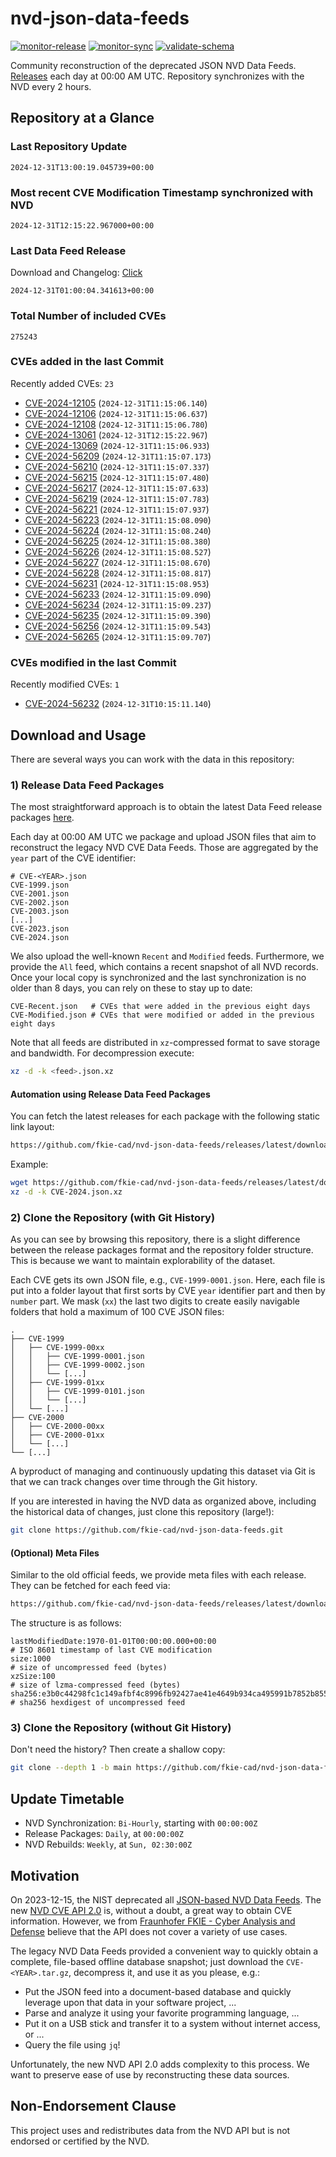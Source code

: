 # nvd-json-data-feeds

[![monitor-release](https://github.com/fkie-cad/nvd-json-data-feeds/actions/workflows/monitor_release.yml/badge.svg)](https://github.com/fkie-cad/nvd-json-data-feeds/actions/workflows/monitor_release.yml)
[![monitor-sync](https://github.com/fkie-cad/nvd-json-data-feeds/actions/workflows/monitor_sync.yml/badge.svg)](https://github.com/fkie-cad/nvd-json-data-feeds/actions/workflows/monitor_sync.yml)
[![validate-schema](https://github.com/fkie-cad/nvd-json-data-feeds/actions/workflows/validate_schema.yml/badge.svg)](https://github.com/fkie-cad/nvd-json-data-feeds/actions/workflows/validate_schema.yml)

Community reconstruction of the deprecated JSON NVD Data Feeds.
[Releases](https://github.com/fkie-cad/nvd-json-data-feeds/releases/latest) each day at 00:00 AM UTC.
Repository synchronizes with the NVD every 2 hours.

## Repository at a Glance

### Last Repository Update

```plain
2024-12-31T13:00:19.045739+00:00
```

### Most recent CVE Modification Timestamp synchronized with NVD

```plain
2024-12-31T12:15:22.967000+00:00
```

### Last Data Feed Release

Download and Changelog: [Click](https://github.com/fkie-cad/nvd-json-data-feeds/releases/latest)

```plain
2024-12-31T01:00:04.341613+00:00
```

### Total Number of included CVEs

```plain
275243
```

### CVEs added in the last Commit

Recently added CVEs: `23`

- [CVE-2024-12105](CVE-2024/CVE-2024-121xx/CVE-2024-12105.json) (`2024-12-31T11:15:06.140`)
- [CVE-2024-12106](CVE-2024/CVE-2024-121xx/CVE-2024-12106.json) (`2024-12-31T11:15:06.637`)
- [CVE-2024-12108](CVE-2024/CVE-2024-121xx/CVE-2024-12108.json) (`2024-12-31T11:15:06.780`)
- [CVE-2024-13061](CVE-2024/CVE-2024-130xx/CVE-2024-13061.json) (`2024-12-31T12:15:22.967`)
- [CVE-2024-13069](CVE-2024/CVE-2024-130xx/CVE-2024-13069.json) (`2024-12-31T11:15:06.933`)
- [CVE-2024-56209](CVE-2024/CVE-2024-562xx/CVE-2024-56209.json) (`2024-12-31T11:15:07.173`)
- [CVE-2024-56210](CVE-2024/CVE-2024-562xx/CVE-2024-56210.json) (`2024-12-31T11:15:07.337`)
- [CVE-2024-56215](CVE-2024/CVE-2024-562xx/CVE-2024-56215.json) (`2024-12-31T11:15:07.480`)
- [CVE-2024-56217](CVE-2024/CVE-2024-562xx/CVE-2024-56217.json) (`2024-12-31T11:15:07.633`)
- [CVE-2024-56219](CVE-2024/CVE-2024-562xx/CVE-2024-56219.json) (`2024-12-31T11:15:07.783`)
- [CVE-2024-56221](CVE-2024/CVE-2024-562xx/CVE-2024-56221.json) (`2024-12-31T11:15:07.937`)
- [CVE-2024-56223](CVE-2024/CVE-2024-562xx/CVE-2024-56223.json) (`2024-12-31T11:15:08.090`)
- [CVE-2024-56224](CVE-2024/CVE-2024-562xx/CVE-2024-56224.json) (`2024-12-31T11:15:08.240`)
- [CVE-2024-56225](CVE-2024/CVE-2024-562xx/CVE-2024-56225.json) (`2024-12-31T11:15:08.380`)
- [CVE-2024-56226](CVE-2024/CVE-2024-562xx/CVE-2024-56226.json) (`2024-12-31T11:15:08.527`)
- [CVE-2024-56227](CVE-2024/CVE-2024-562xx/CVE-2024-56227.json) (`2024-12-31T11:15:08.670`)
- [CVE-2024-56228](CVE-2024/CVE-2024-562xx/CVE-2024-56228.json) (`2024-12-31T11:15:08.817`)
- [CVE-2024-56231](CVE-2024/CVE-2024-562xx/CVE-2024-56231.json) (`2024-12-31T11:15:08.953`)
- [CVE-2024-56233](CVE-2024/CVE-2024-562xx/CVE-2024-56233.json) (`2024-12-31T11:15:09.090`)
- [CVE-2024-56234](CVE-2024/CVE-2024-562xx/CVE-2024-56234.json) (`2024-12-31T11:15:09.237`)
- [CVE-2024-56235](CVE-2024/CVE-2024-562xx/CVE-2024-56235.json) (`2024-12-31T11:15:09.390`)
- [CVE-2024-56256](CVE-2024/CVE-2024-562xx/CVE-2024-56256.json) (`2024-12-31T11:15:09.543`)
- [CVE-2024-56265](CVE-2024/CVE-2024-562xx/CVE-2024-56265.json) (`2024-12-31T11:15:09.707`)


### CVEs modified in the last Commit

Recently modified CVEs: `1`

- [CVE-2024-56232](CVE-2024/CVE-2024-562xx/CVE-2024-56232.json) (`2024-12-31T10:15:11.140`)


## Download and Usage

There are several ways you can work with the data in this repository:

### 1) Release Data Feed Packages

The most straightforward approach is to obtain the latest Data Feed release packages [here](https://github.com/fkie-cad/nvd-json-data-feeds/releases/latest).

Each day at 00:00 AM UTC we package and upload JSON files that aim to reconstruct the legacy NVD CVE Data Feeds.
Those are aggregated by the `year` part of the CVE identifier:

```
# CVE-<YEAR>.json
CVE-1999.json
CVE-2001.json
CVE-2002.json
CVE-2003.json
[...]
CVE-2023.json
CVE-2024.json
```

We also upload the well-known `Recent` and `Modified` feeds.
Furthermore, we provide the `All` feed, which contains a recent snapshot of all NVD records.
Once your local copy is synchronized and the last synchronization is no older than 8 days, you can rely on these to stay up to date:

```plain
CVE-Recent.json   # CVEs that were added in the previous eight days
CVE-Modified.json # CVEs that were modified or added in the previous eight days
```

Note that all feeds are distributed in `xz`-compressed format to save storage and bandwidth.
For decompression execute:

```sh
xz -d -k <feed>.json.xz
```

#### Automation using Release Data Feed Packages

You can fetch the latest releases for each package with the following static link layout:

```sh
https://github.com/fkie-cad/nvd-json-data-feeds/releases/latest/download/CVE-<YEAR>.json.xz
```

Example:

```sh
wget https://github.com/fkie-cad/nvd-json-data-feeds/releases/latest/download/CVE-2024.json.xz
xz -d -k CVE-2024.json.xz
```

### 2) Clone the Repository (with Git History)

As you can see by browsing this repository, there is a slight difference between the release packages format and the repository folder structure.
This is because we want to maintain explorability of the dataset.

Each CVE gets its own JSON file, e.g., `CVE-1999-0001.json`.
Here, each file is put into a folder layout that first sorts by CVE `year` identifier part and then by `number` part.
We mask (`xx`) the last two digits to create easily navigable folders that hold a maximum of 100 CVE JSON files:

```plain
.
├── CVE-1999
│   ├── CVE-1999-00xx
│   │   ├── CVE-1999-0001.json
│   │   ├── CVE-1999-0002.json
│   │   └── [...]
│   ├── CVE-1999-01xx
│   │   ├── CVE-1999-0101.json
│   │   └── [...]
│   └── [...]
├── CVE-2000
│   ├── CVE-2000-00xx
│   ├── CVE-2000-01xx
│   └── [...]
└── [...]
```

A byproduct of managing and continuously updating this dataset via Git is that we can track changes over time through the Git history.

If you are interested in having the NVD data as organized above, including the historical data of changes, just clone this repository (large!):

```sh
git clone https://github.com/fkie-cad/nvd-json-data-feeds.git
```

#### (Optional) Meta Files

Similar to the old official feeds, we provide meta files with each release. They can be fetched for each feed via:

```sh
https://github.com/fkie-cad/nvd-json-data-feeds/releases/latest/download/CVE-<YEAR>.meta
```

The structure is as follows:

```plain
lastModifiedDate:1970-01-01T00:00:00.000+00:00                          # ISO 8601 timestamp of last CVE modification
size:1000                                                               # size of uncompressed feed (bytes)
xzSize:100                                                              # size of lzma-compressed feed (bytes)
sha256:e3b0c44298fc1c149afbf4c8996fb92427ae41e4649b934ca495991b7852b855 # sha256 hexdigest of uncompressed feed
```

### 3) Clone the Repository (without Git History)

Don't need the history? Then create a shallow copy:

```sh
git clone --depth 1 -b main https://github.com/fkie-cad/nvd-json-data-feeds.git
```


## Update Timetable

* NVD Synchronization: `Bi-Hourly`, starting with `00:00:00Z`
* Release Packages: `Daily`, at `00:00:00Z`
* NVD Rebuilds: `Weekly`, at `Sun, 02:30:00Z`


## Motivation

On 2023-12-15, the NIST deprecated all [JSON-based NVD Data Feeds](https://nvd.nist.gov/vuln/data-feeds#divRetirementBanner-1).
The new [NVD CVE API 2.0](https://nvd.nist.gov/developers/vulnerabilities) is, without a doubt, a great way to obtain CVE information.
However, we from [Fraunhofer FKIE - Cyber Analysis and Defense](https://www.fkie.fraunhofer.de/en/departments/cad.html) believe that the API does not cover a variety of use cases.

The legacy NVD Data Feeds provided a convenient way to quickly obtain a complete, file-based offline database snapshot; just download the `CVE-<YEAR>.tar.gz`, decompress it, and use it as you please, e.g.:

- Put the JSON feed into a document-based database and quickly leverage upon that data in your software project, ...
- Parse and analyze it using your favorite programming language, ...
- Put it on a USB stick and transfer it to a system without internet access, or ...
- Query the file using `jq`!

Unfortunately, the new NVD API 2.0 adds complexity to this process.
We want to preserve ease of use by reconstructing these data sources.

## Non-Endorsement Clause

This project uses and redistributes data from the NVD API but is not endorsed or certified by the NVD.